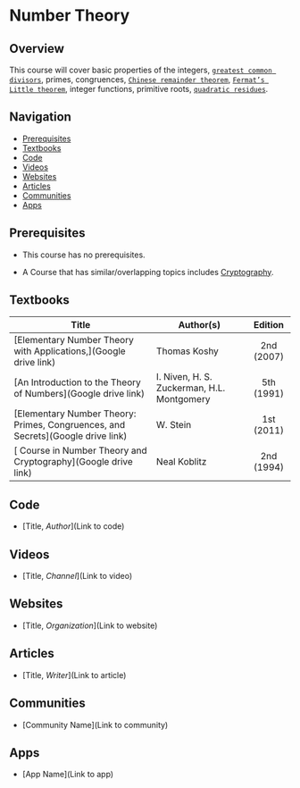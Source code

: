 # Number Theory

## Overview

This course will cover basic properties of the integers, [`greatest common divisors`](https://en.wikipedia.org/wiki/Greatest_common_divisor), primes, congruences, [`Chinese remainder theorem`](https://en.wikipedia.org/wiki/Chinese_remainder_theorem), [`Fermat’s Little theorem`](https://en.wikipedia.org/wiki/Fermat%27s_little_theorem), integer functions, primitive roots, [`quadratic residues`](https://en.wikipedia.org/wiki/Quadratic_residue).

## Navigation

*   [Prerequisites](#prerequisites)
*   [Textbooks](#textbooks)
*   [Code](#code)
*   [Videos](#videos)
*   [Websites](#websites)
*   [Articles](#articles)
*   [Communities](#communities)
*   [Apps](#apps)

## Prerequisites

*   This course has no prerequisites.

*   A Course that has similar/overlapping topics includes [Cryptography](/courses/CSF463).

## Textbooks

| Title | Author(s) | Edition |
| -------------|-------------|:-----:|
| [Elementary Number Theory with Applications,](Google drive link) | Thomas Koshy | 2nd (2007) |
| [An Introduction to the Theory of Numbers](Google drive link) | I. Niven, H. S. Zuckerman, H.L. Montgomery | 5th (1991) |
| [Elementary Number Theory: Primes, Congruences, and Secrets](Google drive link) |W. Stein | 1st (2011) |
| [ Course in Number Theory and Cryptography](Google drive link) | Neal Koblitz | 2nd (1994) |

## Code

*   [Title, *Author*](Link to code)

## Videos

*   [Title, *Channel*](Link to video)

## Websites

*   [Title, *Organization*](Link to website)

## Articles

*   [Title, *Writer*](Link to article)

## Communities

*   [Community Name](Link to community)

## Apps

*   [App Name](Link to app)
